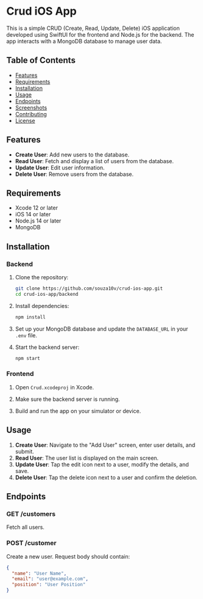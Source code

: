 # Crud iOS App

This is a simple CRUD (Create, Read, Update, Delete) iOS application developed using SwiftUI for the frontend and Node.js for the backend. The app interacts with a MongoDB database to manage user data.

## Table of Contents

- [Features](#features)
- [Requirements](#requirements)
- [Installation](#installation)
- [Usage](#usage)
- [Endpoints](#endpoints)
- [Screenshots](#screenshots)
- [Contributing](#contributing)
- [License](#license)

## Features

- **Create User**: Add new users to the database.
- **Read User**: Fetch and display a list of users from the database.
- **Update User**: Edit user information.
- **Delete User**: Remove users from the database.

## Requirements

- Xcode 12 or later
- iOS 14 or later
- Node.js 14 or later
- MongoDB

## Installation

### Backend

1. Clone the repository:

    ```sh
    git clone https://github.com/souza10v/crud-ios-app.git
    cd crud-ios-app/backend
    ```

2. Install dependencies:

    ```sh
    npm install
    ```

3. Set up your MongoDB database and update the `DATABASE_URL` in your `.env` file.

4. Start the backend server:

    ```sh
    npm start
    ```

### Frontend

1. Open `Crud.xcodeproj` in Xcode.

2. Make sure the backend server is running.

3. Build and run the app on your simulator or device.

## Usage

1. **Create User**: Navigate to the "Add User" screen, enter user details, and submit.
2. **Read User**: The user list is displayed on the main screen.
3. **Update User**: Tap the edit icon next to a user, modify the details, and save.
4. **Delete User**: Tap the delete icon next to a user and confirm the deletion.

## Endpoints

### GET /customers

Fetch all users.

### POST /customer

Create a new user. Request body should contain:

```json
{
  "name": "User Name",
  "email": "user@example.com",
  "position": "User Position"
}
